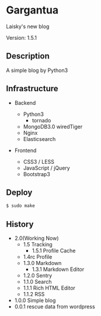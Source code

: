 Gargantua
===
Laisky's new blog

Version: 1.5.1

## Description

A simple blog by Python3

## Infrastructure

- Backend
    - Python3
        - tornado
    - MongoDB3.0 wiredTiger
    - Nginx
    - Elasticsearch

- Frontend
    - CSS3 / LESS
    - JavaScript / jQuery
    - Bootstrap3

## Deploy

```sh
$ sudo make
```

## History

- 2.0(Working Now)
    - 1.5 Tracking
        - 1.5.1 Profile Cache
    - 1.4rc Profile
    - 1.3.0 Markdown
        - 1.3.1 Markdown Editor
    - 1.2.0 Sentry
    - 1.1.0 Search
    - 1.1.1 Rich HTML Editor
    - 1.1.2 RSS
- 1.0.0 Simple blog
- 0.0.1 rescue data from wordpress
